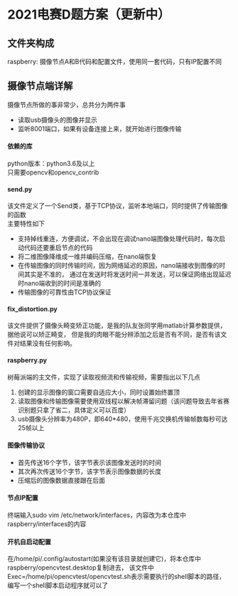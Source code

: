 # 2021电赛D题方案（更新中）

## 文件夹构成
raspberry: 摄像节点A和B代码和配置文件，使用同一套代码，只有IP配置不同

## 摄像节点端详解
摄像节点所做的事非常少，总共分为两件事
* 读取usb摄像头的图像并显示
* 监听8001端口，如果有设备连接上来，就开始进行图像传输

#### 依赖的库
python版本：python3.6及以上  
只需要opencv和opencv_contrib

#### send.py
该文件定义了一个Send类，基于TCP协议，监听本地端口，同时提供了传输图像的函数  
主要特性如下
* 支持掉线重连，方便调试，不会出现在调试nano端图像处理代码时，每次启动代码还要重启节点的代码
* 将二维图像降维成一维并编码压缩，在nano端恢复
* 在传输图像的同时传输时间，因为网络延迟的原因，nano端接收到图像的时间其实是不准的，
通过在发送时将发送时间一并发送，可以保证网络出现延迟时nano端收到的时间是准确的
* 传输图像的可靠性由TCP协议保证

#### fix_distortion.py
该文件提供了摄像头畸变矫正功能，是我的队友张同学用matlab计算参数提供，据他说可以矫正畸变，
但是我的肉眼不能分辨添加之后是否有不同，是否有该文件对结果没有任何影响。

#### raspberry.py
树莓派端的主文件，实现了读取视频流和传输视频，需要指出以下几点
1. 创建的显示图像的窗口需要自适应大小，同时设置始终置顶
2. 读取图像和传输图像需要使用双线程以解决帧滞留问题（该问题导致去年省赛识别题只拿了省二，具体定义可以百度）
3. usb摄像头分辨率为480P，即640*480，使用千兆交换机传输帧数每秒可达25帧以上

#### 图像传输协议
* 首先传送16个字节，该字节表示该图像发送时的时间
* 其次再次传送16个字节，该字节表示图像数据的长度
* 压缩后的图像数据直接跟在后面

#### 节点IP配置
终端输入sudo vim /etc/network/interfaces，内容改为本仓库中raspberry/interfaces的内容

#### 开机自启动配置
在/home/pi/.config/autostart(如果没有该目录就创建它)，将本仓库中raspberry/opencvtest.desktop复制进去，
该文件中Exec=/home/pi/opencvtest/opencvtest.sh表示需要执行的shell脚本的路径，编写一个shell脚本启动程序就可以了
